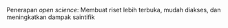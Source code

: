 Penerapan _open science_: Membuat riset lebih terbuka, mudah diakses, dan meningkatkan dampak saintifik